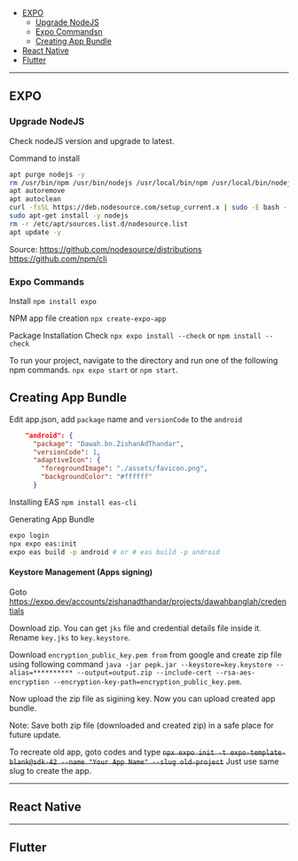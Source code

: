 - [EXPO](#expo)
  - [Upgrade NodeJS](#upgrade-nodejs)
  - [Expo Commandsn](#expo-commands)
  - [Creating App Bundle](#creating-app-bundle)
- [React Native](#react-native)
- [Flutter](#flutter)

***
## EXPO

### Upgrade NodeJS
Check nodeJS version and upgrade to latest. 

Command to install
```bash
apt purge nodejs -y
rm /usr/bin/npm /usr/bin/nodejs /usr/local/bin/npm /usr/local/bin/nodejs
apt autoremove
apt autoclean
curl -fsSL https://deb.nodesource.com/setup_current.x | sudo -E bash - &&\
sudo apt-get install -y nodejs
rm -r /etc/apt/sources.list.d/nodesource.list
apt update -y
```

Source: https://github.com/nodesource/distributions https://github.com/npm/cli

### Expo Commands

Install `npm install expo`

NPM app file creation `npx create-expo-app`

Package Installation Check `npx expo install --check` or `npm install --check`

To run your project, navigate to the directory and run one of the following npm commands. `npx expo start` or `npm start`.

## Creating App Bundle

Edit app.json, add `package` name and `versionCode` to the `android`  

```json
    "android": {
      "package": "Dawah.bn.ZishanAdThandar",
      "versionCode": 1,
      "adaptiveIcon": {
        "foregroundImage": "./assets/favicon.png",
        "backgroundColor": "#ffffff"
      }
```

Installing EAS `npm install eas-cli`

Generating App Bundle
```bash
expo login
npx expo eas:init
expo eas build -p android # or # eas build -p android
```

#### Keystore Management (Apps signing)

Goto https://expo.dev/accounts/zishanadthandar/projects/dawahbanglah/credentials

Download zip. You can get `jks` file and credential details file inside it. Rename `key.jks` to `key.keystore`.


Download `encryption_public_key.pem from` from google and create zip file using following command `java -jar pepk.jar --keystore=key.keystore --alias=********** --output=output.zip --include-cert --rsa-aes-encryption --encryption-key-path=encryption_public_key.pem`.

Now upload the zip file as sigining key. Now you can upload created app bundle.

Note: Save both zip file (downloaded and created zip) in a safe place for future update.

To recreate old app, goto codes and type ~~`npx expo init -t expo-template-blank@sdk-42 --name "Your App Name" --slug old-project`~~ Just use same slug to create the app.

***

## React Native

***

## Flutter










